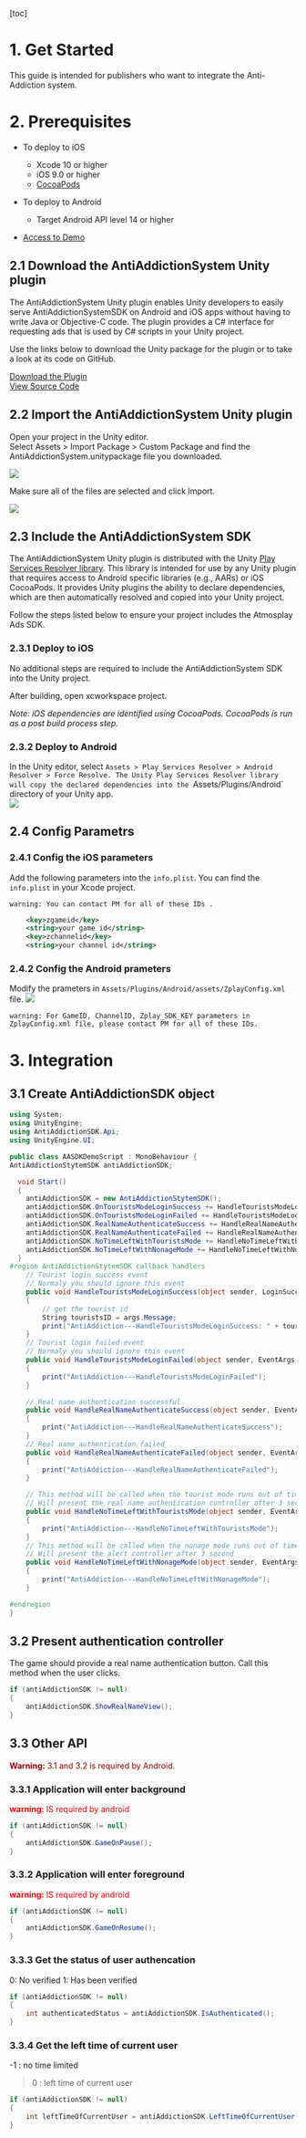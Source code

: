 [toc]
# 1. Get Started

This guide is intended for publishers who want to integrate the Anti-Addiction system.

# 2. Prerequisites

- To deploy to iOS  
  - Xcode 10 or higher  
  - iOS 9.0 or higher  
  - [CocoaPods](https://guides.cocoapods.org/using/getting-started.html)  

- To deploy to Android  
  - Target Android API level 14 or higher  

- [Access to Demo](https://github.com/yumimobi/AASDK-Unity)

## 2.1 Download the AntiAddictionSystem Unity plugin  

The AntiAddictionSystem Unity plugin enables Unity developers to easily serve AntiAddictionSystemSDK on Android and iOS apps without having to write Java or Objective-C code. The plugin provides a C# interface for requesting ads that is used by C# scripts in your Unity project.

Use the links below to download the Unity package for the plugin or to take a look at its code on GitHub.  

[Download the Plugin](https://github.com/yumimobi/AASDK-Unity/releases/download/0.1.13/AASDK.unitypackage)    
[View Source Code](https://github.com/yumimobi/AASDK-Unity)  

## 2.2 Import the AntiAddictionSystem Unity plugin  
Open your project in the Unity editor.   
Select Assets > Import Package > Custom Package and find the AntiAddictionSystem.unitypackage file you downloaded.  

<img src='resources/add_custom_package.png'>

Make sure all of the files are selected and click Import.

<img src='resources/import_custom_package.png'>

## 2.3 Include the AntiAddictionSystem SDK

The AntiAddictionSystem Unity plugin is distributed with the Unity [Play Services Resolver library](https://github.com/googlesamples/unity-jar-resolver). This library is intended for use by any Unity plugin that requires access to Android specific libraries (e.g., AARs) or iOS CocoaPods. It provides Unity plugins the ability to declare dependencies, which are then automatically resolved and copied into your Unity project.

Follow the steps listed below to ensure your project includes the Atmosplay Ads SDK.

### 2.3.1 Deploy to iOS

No additional steps are required to include the AntiAddictionSystem SDK into the Unity project.

After building, open xcworkspace project.

*Note: iOS dependencies are identified using CocoaPods. CocoaPods is run as a post build process step.*  

### 2.3.2 Deploy to Android 

In the Unity editor, select `Assets > Play Services Resolver > Android Resolver > Force Resolve. The Unity Play Services Resolver library will copy the declared dependencies into the `Assets/Plugins/Android` directory of your Unity app.  
<img src='resources/force_resolve.png'>

## 2.4 Config Parametrs
### 2.4.1 Config the iOS parameters
Add the following parameters into the `info.plist`.
You can find the `info.plist` in your Xcode project.

`warning: You can contact PM for all of these IDs .`

```xml
    <key>zgameid</key>
    <string>your game id</string>
    <key>zchannelid</key>
    <string>your channel id</string>
```
### 2.4.2 Config the Android prameters
Modify the prameters in `Assets/Plugins/Android/assets/ZplayConfig.xml` file.
<img src='resources/android-setting.png'>  

`warning: For GameID, ChannelID, Zplay_SDK_KEY parameters in ZplayConfig.xml file, please contact PM for all of these IDs.`

# 3. Integration
## 3.1 Create AntiAddictionSDK object

```csharp
using System;
using UnityEngine;
using AntiAddictionSDK.Api;
using UnityEngine.UI;

public class AASDKDemoScript : MonoBehaviour {
AntiAddictionStytemSDK antiAddictionSDK;

  void Start() 
  {
    antiAddictionSDK = new AntiAddictionStytemSDK();
    antiAddictionSDK.OnTouristsModeLoginSuccess += HandleTouristsModeLoginSuccess;
    antiAddictionSDK.OnTouristsModeLoginFailed += HandleTouristsModeLoginFailed;
    antiAddictionSDK.RealNameAuthenticateSuccess += HandleRealNameAuthenticateSuccess;
    antiAddictionSDK.RealNameAuthenticateFailed += HandleRealNameAuthenticateFailed;
    antiAddictionSDK.NoTimeLeftWithTouristsMode += HandleNoTimeLeftWithTouristsMode;
    antiAddictionSDK.NoTimeLeftWithNonageMode += HandleNoTimeLeftWithNonageMode;
  }
#region AntiAddictionStytemSDK callback handlers
    // Tourist login success event
    // Normaly you should ignore this event
    public void HandleTouristsModeLoginSuccess(object sender, LoginSuccessEventArgs args)
    {
        // get the tourist id
        String touristsID = args.Message;
        print("AntiAddiction---HandleTouristsModeLoginSuccess: " + touristsID);
    }
    // Tourist login failed event
    // Normaly you should ignore this event
    public void HandleTouristsModeLoginFailed(object sender, EventArgs args)
    {
        print("AntiAddiction---HandleTouristsModeLoginFailed");
    }

    // Real name authentication successful
    public void HandleRealNameAuthenticateSuccess(object sender, EventArgs args)
    {
        print("AntiAddiction---HandleRealNameAuthenticateSuccess");
    }
    // Real name authentication failed
    public void HandleRealNameAuthenticateFailed(object sender, EventArgs args)
    {
        print("AntiAddiction---HandleRealNameAuthenticateFailed");
    }

    // This method will be called when the tourist mode runs out of time 
    // Will present the real name authentication controller after 3 second
    public void HandleNoTimeLeftWithTouristsMode(object sender, EventArgs args)
    {
        print("AntiAddiction---HandleNoTimeLeftWithTouristsMode");
    }
    // This method will be called when the nonage mode runs out of time 
    // Will present the alert controller after 3 second
    public void HandleNoTimeLeftWithNonageMode(object sender, EventArgs args)
    {
        print("AntiAddiction---HandleNoTimeLeftWithNonageMode");
    }

#endregion
}
```  

## 3.2 Present authentication controller
The game should provide a real name authentication button. 
Call this method when the user clicks.

```csharp
if (antiAddictionSDK != null)
{
    antiAddictionSDK.ShowRealNameView();
}
```  

## 3.3 Other API

<span style="color:rgb(150,0,0);">
<b>Warning:</b> 3.1 and 3.2 is required by Android.
</span>

### 3.3.1 Application will enter background
<span style="color:rgb(255,0,0);">
<b>warning:</b> IS required by android
</span>

```csharp
if (antiAddictionSDK != null)
{
    antiAddictionSDK.GameOnPause();
}
```
### 3.3.2 Application will enter foreground
<span style="color:rgb(255,0,0);">
<b>warning:</b> IS required by android
</span>

```csharp
if (antiAddictionSDK != null)
{
    antiAddictionSDK.GameOnResume();
}
```
### 3.3.3 Get the status of user authencation
0: No verified
1: Has been verified

```csharp
if (antiAddictionSDK != null)
{
    int authenticatedStatus = antiAddictionSDK.IsAuthenticated();
}
```
### 3.3.4 Get the left time of current user
-1 : no time limited
>0 : left time of current user

```csharp
if (antiAddictionSDK != null)
{
    int leftTimeOfCurrentUser = antiAddictionSDK.LeftTimeOfCurrentUser();
}
```